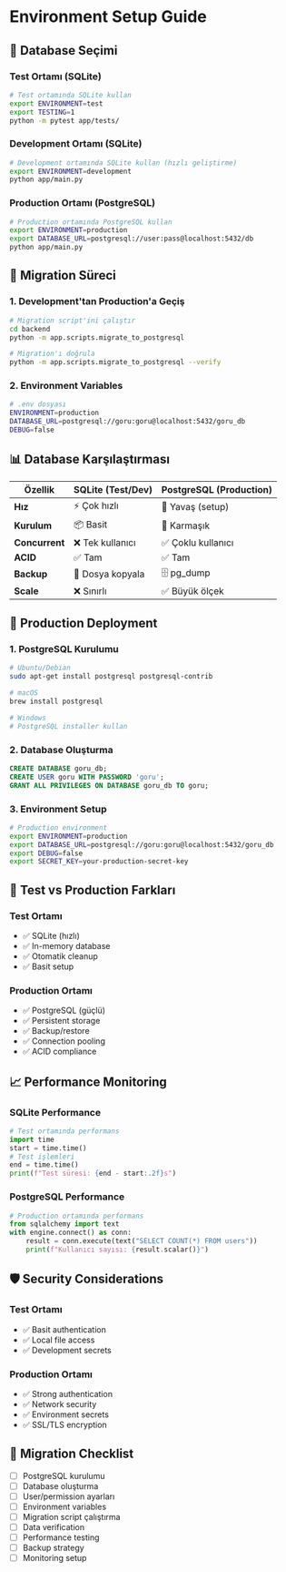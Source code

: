 # Environment Setup Guide

## 🎯 Database Seçimi

### Test Ortamı (SQLite)
```bash
# Test ortamında SQLite kullan
export ENVIRONMENT=test
export TESTING=1
python -m pytest app/tests/
```

### Development Ortamı (SQLite)
```bash
# Development ortamında SQLite kullan (hızlı geliştirme)
export ENVIRONMENT=development
python app/main.py
```

### Production Ortamı (PostgreSQL)
```bash
# Production ortamında PostgreSQL kullan
export ENVIRONMENT=production
export DATABASE_URL=postgresql://user:pass@localhost:5432/db
python app/main.py
```

## 🔄 Migration Süreci

### 1. Development'tan Production'a Geçiş
```bash
# Migration script'ini çalıştır
cd backend
python -m app.scripts.migrate_to_postgresql

# Migration'ı doğrula
python -m app.scripts.migrate_to_postgresql --verify
```

### 2. Environment Variables
```bash
# .env dosyası
ENVIRONMENT=production
DATABASE_URL=postgresql://goru:goru@localhost:5432/goru_db
DEBUG=false
```

## 📊 Database Karşılaştırması

| Özellik | SQLite (Test/Dev) | PostgreSQL (Production) |
|---------|-------------------|------------------------|
| **Hız** | ⚡ Çok hızlı | 🐌 Yavaş (setup) |
| **Kurulum** | 📦 Basit | 🔧 Karmaşık |
| **Concurrent** | ❌ Tek kullanıcı | ✅ Çoklu kullanıcı |
| **ACID** | ✅ Tam | ✅ Tam |
| **Backup** | 📁 Dosya kopyala | 🗄️ pg_dump |
| **Scale** | ❌ Sınırlı | ✅ Büyük ölçek |

## 🚀 Production Deployment

### 1. PostgreSQL Kurulumu
```bash
# Ubuntu/Debian
sudo apt-get install postgresql postgresql-contrib

# macOS
brew install postgresql

# Windows
# PostgreSQL installer kullan
```

### 2. Database Oluşturma
```sql
CREATE DATABASE goru_db;
CREATE USER goru WITH PASSWORD 'goru';
GRANT ALL PRIVILEGES ON DATABASE goru_db TO goru;
```

### 3. Environment Setup
```bash
# Production environment
export ENVIRONMENT=production
export DATABASE_URL=postgresql://goru:goru@localhost:5432/goru_db
export DEBUG=false
export SECRET_KEY=your-production-secret-key
```

## 🔧 Test vs Production Farkları

### Test Ortamı
- ✅ SQLite (hızlı)
- ✅ In-memory database
- ✅ Otomatik cleanup
- ✅ Basit setup

### Production Ortamı
- ✅ PostgreSQL (güçlü)
- ✅ Persistent storage
- ✅ Backup/restore
- ✅ Connection pooling
- ✅ ACID compliance

## 📈 Performance Monitoring

### SQLite Performance
```python
# Test ortamında performans
import time
start = time.time()
# Test işlemleri
end = time.time()
print(f"Test süresi: {end - start:.2f}s")
```

### PostgreSQL Performance
```python
# Production ortamında performans
from sqlalchemy import text
with engine.connect() as conn:
    result = conn.execute(text("SELECT COUNT(*) FROM users"))
    print(f"Kullanıcı sayısı: {result.scalar()}")
```

## 🛡️ Security Considerations

### Test Ortamı
- ✅ Basit authentication
- ✅ Local file access
- ✅ Development secrets

### Production Ortamı
- ✅ Strong authentication
- ✅ Network security
- ✅ Environment secrets
- ✅ SSL/TLS encryption

## 📝 Migration Checklist

- [ ] PostgreSQL kurulumu
- [ ] Database oluşturma
- [ ] User/permission ayarları
- [ ] Environment variables
- [ ] Migration script çalıştırma
- [ ] Data verification
- [ ] Performance testing
- [ ] Backup strategy
- [ ] Monitoring setup 